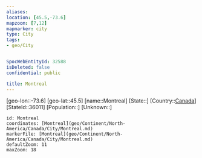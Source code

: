 ```yaml
---
aliases: 
location: [45.5,-73.6]
mapzoom: [7,12] 
mapmarker: city 
type: City
tags:
- geo/City


SpocWebEntityId: 32588
isDeleted: false
confidential: public

title: Montreal
---
```

[geo-lon::-73.6]
[geo-lat::45.5]
[name::Montreal]
[State::]
[Country::[Canada](geo/Continent/North-America/Canada.md)]
[StateId::36011]
[Population::]
[Unknown::]


```leaflet
id: Montreal
coordinates: [Montreal](geo/Continent/North-America/Canada/City/Montreal.md)
markerFile: [Montreal](geo/Continent/North-America/Canada/City/Montreal.md)
defaultZoom: 11 
maxZoom: 18
```


